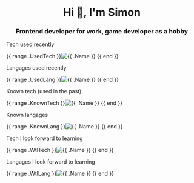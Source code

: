 <h1 align="center">Hi 👋, I'm Simon</h1>
<h3 align="center">Frontend developer for work, game developer as a hobby</h3>

Tech used recently
<div>
{{ range .UsedTech }}<img src="https://img.shields.io/badge/{{ urlquery .Name }}-{{ .Color }}?style=for-the-badge&logo={{ .Slug }}&logoColor={{ if .Black }}black{{ else }}white{{ end }}" alt="{{ .Name }}"/>
{{ end }}
</div>

Langages used recently
<div>
{{ range .UsedLang }}<img src="https://img.shields.io/badge/{{ urlquery .Name }}-{{ .Color }}?style=for-the-badge&logo={{ .Slug }}&logoColor={{ if .Black }}black{{ else }}white{{ end }}" alt="{{ .Name }}"/>
{{ end }}
</div>

Known tech (used in the past)
<div>
{{ range .KnownTech }}<img src="https://img.shields.io/badge/{{ urlquery .Name }}-{{ .Color }}?style=for-the-badge&logo={{ .Slug }}&logoColor={{ if .Black }}black{{ else }}white{{ end }}" alt="{{ .Name }}"/>
{{ end }}
</div>

Known langages
<div>
{{ range .KnownLang }}<img src="https://img.shields.io/badge/{{ urlquery .Name }}-{{ .Color }}?style=for-the-badge&logo={{ .Slug }}&logoColor={{ if .Black }}black{{ else }}white{{ end }}" alt="{{ .Name }}"/>
{{ end }}
</div>

Tech I look forward to learning
<div>
{{ range .WtlTech }}<img src="https://img.shields.io/badge/{{ urlquery .Name }}-{{ .Color }}?style=for-the-badge&logo={{ .Slug }}&logoColor={{ if .Black }}black{{ else }}white{{ end }}" alt="{{ .Name }}"/>
{{ end }}
</div>

Langages I look forward to learning
<div>
{{ range .WtlLang }}<img src="https://img.shields.io/badge/{{ urlquery .Name }}-{{ .Color }}?style=for-the-badge&logo={{ .Slug }}&logoColor={{ if .Black }}black{{ else }}white{{ end }}" alt="{{ .Name }}"/>
{{ end }}
</div>
